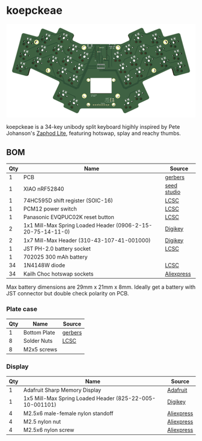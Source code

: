 # koepckeae

![PCB](./images/pcb.png)

koepckeae is a 34-key unibody split keyboard higihly inspired by Pete Johanson's [Zaphod Lite](https://gitlab.com/lpgalaxy/zaphod/-/tree/main), featuring hotswap, splay and reachy thumbs.

## BOM

| Qty | Name                                                        | Source                                                                                                             |
|-----|-------------------------------------------------------------|--------------------------------------------------------------------------------------------------------------------|
| 1   | PCB                                                         | [gerbers](pcb/choc/koepckeae_gerbers.zip)                                                                          |
| 1   | XIAO nRF52840                                               | [seed studio](https://www.seeedstudio.com/Seeed-XIAO-BLE-nRF52840-p-5201.html)                                     |
| 1   | 74HC595D shift register (SOIC-16)                           | [LCSC](https://www.lcsc.com/product-detail/Shifting-Register_Nexperia-74HC595D-118_C5947.html)                     |
| 1   | PCM12 power switch                                          | [LCSC](https://www.lcsc.com/product-detail/Slide-Switches_C-K-PCM12SMTR_C221841.html)                              |
| 1   | Panasonic EVQPUC02K reset button                            | [LCSC](https://www.lcsc.com/product-detail/_PANASONIC-_C79174.html)                                                |
| 2   | 1x1 Mill-Max Spring Loaded Header (0906-2-15-20-75-14-11-0) | [Digikey](https://www.digikey.com/en/products/detail/mill-max-manufacturing-corp/0906-2-15-20-75-14-11-0/1147050)  |
| 2   | 1x7 Mill-Max Header (310-43-107-41-001000)                  | [Digikey](https://www.digikey.com/en/products/detail/mill-max-manufacturing-corp/310-43-107-41-001000/1212181)     |
| 1   | JST PH-2.0 battery socket                                   | [LCSC](https://www.lcsc.com/product-detail/Wire-To-Board-Wire-To-Wire-Connector_JST-S2B-PH-K-S-LF-SN_C173752.html) |
| 1   | 702025 300 mAh battery                                      |                                                                                                                    |
| 34  | 1N4148W diode                                               | [LCSC](https://www.lcsc.com/product-detail/Switching-Diode_MDD-Microdiode-Electronics-1N4148W_C84367.html)         |
| 34  | Kailh Choc hotswap sockets                                  | [Aliexpress](https://aliexpress.com/item/33023283633.html?sku_id=10000000883911874)                                |

Max battery dimensions are 29mm x 21mm x 8mm. Ideally get a battery with JST connector but double check polarity on PCB.

### Plate case

| Qty | Name         | Source                                                             |
|-----|--------------|--------------------------------------------------------------------|
| 1   | Bottom Plate | [gerbers](mechanical/bottom-plate/bottom_plate_gerbers.zip)        |
| 8   | Solder Nuts  | [LCSC](https://www.lcsc.com/product-detail/_Sinhoo-_C2916384.html) |
| 8   | M2x5 screws  |                                                                    |

### Display

| Qty | Name                                                     | Source                                                                                                         |
|-----|----------------------------------------------------------|----------------------------------------------------------------------------------------------------------------|
| 1   | Adafruit Sharp Memory Display                            | [Adafruit](https://www.adafruit.com/product/3502)                                                              |
| 1   | 1x5 Mill-Max Spring Loaded Header (825-22-005-10-001101) | [Digikey](https://www.digikey.com/en/products/detail/mill-max-manufacturing-corp/825-22-005-10-001101/6149696) |
| 4   | M2.5x6 male-female nylon standoff                        | [Aliexpress](https://aliexpress.com/item/32871403400.html?sku_id=10000002420611426)                            |
| 4   | M2.5 nylon nut                                           | [Aliexpress](https://aliexpress.com/item/32868992270.html?sku_id=10000010058105677)                            |
| 4   | M2.5x6 nylon screw                                       | [Aliexpress](https://aliexpress.com/item/32870030598.html?sku_id=10000002668418327)                            |
